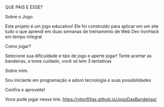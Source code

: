 QUE PAIS E ESSE?

Sobre o Jogo.

Este projeto é um jogo educativo! Ele foi construído para aplicar em um site tudo o que aprendi em duas semanas de treinamento de Web Dev IronHack em tempo integral

Como jogar?

Selecione sua dificuldade e tipo de jogo e aperte jogar! Tente acertar as bandeiras, e tome cuidado, você só tem 3 tentativas

Sobre mim.

Sou iniciante em programação e adoro tecnologia e suas possibilidades

Confira e aproveite!

Voce pode jogar nesse link: https://vitor93gs.github.io/JogoDasBandeiras/

